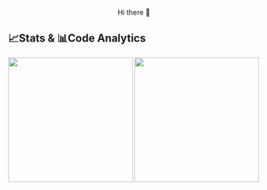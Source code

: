 <p align="center">
  Hi there 👋
</p>

##  📈Stats  &  📊Code Analytics

<a href="https://github.com/anuraghazra/github-readme-stats">
  <img align="left" height="250px" src="https://github-readme-stats-kmatsue.vercel.app/api?username=KMatsue&count_private=true&theme=shadow_blue&show_icons=true&hide_rank=true&hide=stars" />
</a>
<a href="https://github.com/anuraghazra/github-readme-stats">
  <img align="center" height="250px" src="https://github-readme-stats-kmatsue.vercel.app/api/top-langs/?username=KMatsue&layout=compact&langs_count=8&theme=shadow_blue" />
</a>

<!--
**KMatsue/KMatsue** is a ✨ _special_ ✨ repository because its `README.md` (this file) appears on your GitHub profile.

Here are some ideas to get you started:

- 🔭 I’m currently working on ...
- 🌱 I’m currently learning ...
- 👯 I’m looking to collaborate on ...
- 🤔 I’m looking for help with ...
- 💬 Ask me about ...
- 📫 How to reach me: ...
- 😄 Pronouns: ...
- ⚡ Fun fact: ...
-->
